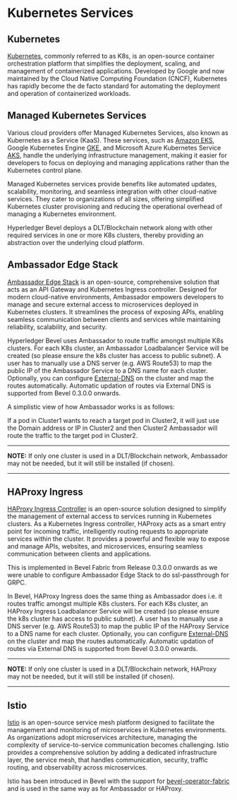 [//]: # (##############################################################################################)
[//]: # (Copyright Accenture. All Rights Reserved.)
[//]: # (SPDX-License-Identifier: Apache-2.0)
[//]: # (##############################################################################################)

# Kubernetes Services 

## Kubernetes
[Kubernetes](https://kubernetes.io), commonly referred to as K8s, is an open-source container orchestration platform that simplifies the deployment, scaling, and management of containerized applications. Developed by Google and now maintained by the Cloud Native Computing Foundation (CNCF), Kubernetes has rapidly become the de facto standard for automating the deployment and operation of containerized workloads.

## Managed Kubernetes Services
Various cloud providers offer Managed Kubernetes Services, also known as Kubernetes as a Service (KaaS). These services, such as [Amazon EKS](https://aws.amazon.com/eks/), Google Kubernetes Engine [GKE](https://cloud.google.com/kubernetes-engine/), and Microsoft Azure Kubernetes Service [AKS](https://azure.microsoft.com/en-gb/products/kubernetes-service/), handle the underlying infrastructure management, making it easier for developers to focus on deploying and managing applications rather than the Kubernetes control plane.

Managed Kubernetes services provide benefits like automated updates, scalability, monitoring, and seamless integration with other cloud-native services. They cater to organizations of all sizes, offering simplified Kubernetes cluster provisioning and reducing the operational overhead of managing a Kubernetes environment.

Hyperledger Bevel deploys a DLT/Blockchain network along with other required services in one or more K8s clusters, thereby providing an abstraction over the underlying cloud platform.

## Ambassador Edge Stack
[Ambassador Edge Stack](https://www.getambassador.io/products/edge-stack/api-gateway) is an open-source, comprehensive solution that acts as an API Gateway and Kubernetes Ingress controller. Designed for modern cloud-native environments, Ambassador empowers developers to manage and secure external access to microservices deployed in Kubernetes clusters. It streamlines the process of exposing APIs, enabling seamless communication between clients and services while maintaining reliability, scalability, and security.

Hyperledger Bevel uses Ambassador to route traffic amongst multiple K8s clusters. For each K8s cluster, an Ambassador Loadbalancer Service will be created (so please ensure the k8s cluster has access to public subnet). A user has to manually use a DNS server (e.g. AWS Route53) to map the public IP of the Ambassador Service to a DNS name for each cluster. 
Optionally, you can configure [External-DNS](https://github.com/kubernetes-sigs/external-dns) on the cluster and map the routes automatically. Automatic updation of routes via External DNS is supported from Bevel 0.3.0.0 onwards. 

A simplistic view of how Ambassador works is as follows:

If a pod in Cluster1 wants to reach a target pod in Cluster2, it will just use the Domain address or IP in Cluster2 and then Cluster2 Ambassador will route the traffic to the target pod in Cluster2.

---
**NOTE:** If only one cluster is used in a DLT/Blockchain network, Ambassador may not be needed, but it will still be installed (if chosen).

---

## HAProxy Ingress
[HAProxy Ingress Controller](https://haproxy-ingress.github.io/) is an open-source solution designed to simplify the management of external access to services running in Kubernetes clusters. As a Kubernetes Ingress controller, HAProxy acts as a smart entry point for incoming traffic, intelligently routing requests to appropriate services within the cluster. It provides a powerful and flexible way to expose and manage APIs, websites, and microservices, ensuring seamless communication between clients and applications.

This is implemented in Bevel Fabric from Release 0.3.0.0 onwards as we were unable to configure Ambassador Edge Stack to do ssl-passthrough for GRPC.

In Bevel, HAProxy Ingress does the same thing as Ambassador does i.e. it routes traffic amongst multiple K8s clusters. For each K8s cluster, an HAProxy Ingress Loadbalancer Service will be created (so please ensure the k8s cluster has access to public subnet). A user has to manually use a DNS server (e.g. AWS Route53) to map the public IP of the HAProxy Service to a DNS name for each cluster. 
Optionally, you can configure [External-DNS](https://github.com/kubernetes-sigs/external-dns) on the cluster and map the routes automatically. Automatic updation of routes via External DNS is supported from Bevel 0.3.0.0 onwards. 

---
**NOTE:** If only one cluster is used in a DLT/Blockchain network, HAProxy may not be needed, but it will still be installed (if chosen).

---

## Istio
[Istio](https://istio.io/) is an open-source service mesh platform designed to facilitate the management and monitoring of microservices in Kubernetes environments. As organizations adopt microservices architecture, managing the complexity of service-to-service communication becomes challenging. Istio provides a comprehensive solution by adding a dedicated infrastructure layer, the service mesh, that handles communication, security, traffic routing, and observability across microservices.

Istio has been introduced in Bevel with the support for [bevel-operator-fabric](https://github.com/hyperledger/bevel-operator-fabric) and is used in the same way as for Ambassador or HAProxy. 
